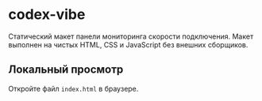 # codex-vibe

Статический макет панели мониторинга скорости подключения. Макет выполнен на чистых HTML, CSS и JavaScript без внешних сборщиков.

## Локальный просмотр

Откройте файл `index.html` в браузере.
